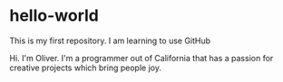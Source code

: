 # hello-world
This is my first repository. I am learning to use GitHub

Hi. I'm Oliver. I'm a programmer out of California that has a passion for creative projects which bring people joy.
